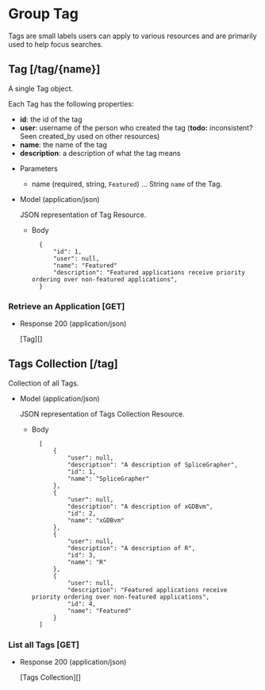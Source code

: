 # Group Tag
Tags are small labels users can apply to various resources and are primarily used to help focus searches.

## Tag [/tag/{name}]
A single Tag object.

Each Tag has the following properties:

- **id**: the id of the tag
- **user**: username of the person who created the tag (**todo:** inconsistent? Seen created_by used on other resources)
- **name**: the name of the tag
- **description**: a description of what the tag means

+ Parameters
    + name (required, string, `Featured`) ... String `name` of the Tag.
    
+ Model (application/json)

    JSON representation of Tag Resource.

    + Body

            {
                "id": 1,
                "user": null,
                "name": "Featured"
                "description": "Featured applications receive priority ordering over non-featured applications",
            }

### Retrieve an Application [GET]
+ Response 200 (application/json)

    [Tag][]          

## Tags Collection [/tag]
Collection of all Tags.

+ Model (application/json)

    JSON representation of Tags Collection Resource.

    + Body

            [
                {
                    "user": null,
                    "description": "A description of SpliceGrapher",
                    "id": 1,
                    "name": "SpliceGrapher"
                },
                {
                    "user": null,
                    "description": "A description of xGDBvm",
                    "id": 2,
                    "name": "xGDBvm"
                },
                {
                    "user": null,
                    "description": "A description of R",
                    "id": 3,
                    "name": "R"
                },
                {
                    "user": null,
                    "description": "Featured applications receive priority ordering over non-featured applications",
                    "id": 4,
                    "name": "Featured"
                }
            ]

### List all Tags [GET]
+ Response 200 (application/json)

    [Tags Collection][]
